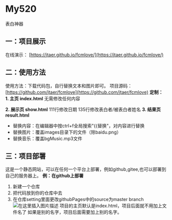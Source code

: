 # My520
表白神器

## 一：项目展示

在线演示：
[https://jtaer.github.io/fcmlove/](https://jtaer.github.io/fcmlove/)


## 二：使用方法
使用方法：下载代码包，自行替换文本和图片即可。
项目源码：[https://github.com/jtaer/fcmlove](https://github.com/jtaer/fcmlove)
**定制：**
**1. 主页 index.html**
无需修改任何内容

**2. 展示页 show.html**
111行修改日期
135行修改表白者/被表白者姓名
**3. 结果页 result.html**
- 替换内容：在编辑器中按ctrl+f全局搜索"{{替换"，对内容进行替换
- 替换图片：覆盖images目录下的文件（除baidu.png）
- 替换音乐：覆盖bgMusic.mp3文件
## 三：项目部署
这是一个静态网站，可以在任何一个平台上部署，例如github,gitee,也可以部署到自己的服务器上。
**例：在github上部署**
1. 新建一个仓库
2. 把代码放到你的仓库中去
3. 在仓库setting里面更改githubPages中的source为master branch
![在这里插入图片描述](https://img-blog.csdnimg.cn/20200625203108601.png?x-oss-process=image/watermark,type_ZmFuZ3poZW5naGVpdGk,shadow_10,text_aHR0cHM6Ly9ibG9nLmNzZG4ubmV0L3FxXzQ0ODY3MzQw,size_16,color_FFFFFF,t_70)
项目的主页默认是index.html，项目后面就不用加上文件名了
如果是别的名字，项目后面需要加上别的名字。
